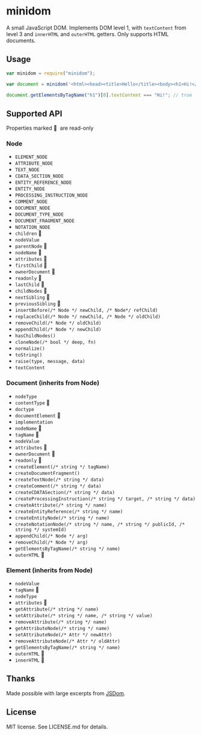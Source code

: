minidom
=======

A small JavaScript DOM. Implements DOM level 1, with `textContent` from level 3
and `innerHTML` and `outerHTML` getters. Only supports HTML documents.

## Usage

```javascript
var minidom = require("minidom");

var document = minidom('<html><head><title>Hello</title><body><h1>Hi!</h1></body></html>');

document.getElementsByTagName("h1")[0].textContent === "Hi!"; // true
```

## Supported API

Properties marked &#x20E0;&nbsp; are read-only

### Node

 - `ELEMENT_NODE`
 - `ATTRIBUTE_NODE`
 - `TEXT_NODE`
 - `CDATA_SECTION_NODE`
 - `ENTITY_REFERENCE_NODE`
 - `ENTITY_NODE`
 - `PROCESSING_INSTRUCTION_NODE`
 - `COMMENT_NODE`
 - `DOCUMENT_NODE`
 - `DOCUMENT_TYPE_NODE`
 - `DOCUMENT_FRAGMENT_NODE`
 - `NOTATION_NODE`
 - `children` &#x20E0;
 - `nodeValue`
 - `parentNode` &#x20E0;
 - `nodeName` &#x20E0;
 - `attributes` &#x20E0;
 - `firstChild` &#x20E0;
 - `ownerDocument` &#x20E0;
 - `readonly` &#x20E0;
 - `lastChild` &#x20E0;
 - `childNodes` &#x20E0;
 - `nextSibling` &#x20E0;
 - `previousSibling` &#x20E0;
 - `insertBefore(/* Node */ newChild, /* Node*/ refChild)`
 - `replaceChild(/* Node */ newChild, /* Node */ oldChild)`
 - `removeChild(/* Node */ oldChild)`
 - `appendChild(/* Node */ newChild)`
 - `hasChildNodes()`
 - `cloneNode(/* bool */ deep, fn)`
 - `normalize()`
 - `toString()`
 - `raise(type, message, data)`
 - `textContent`

### Document (inherits from Node)

 - `nodeType`
 - `contentType` &#x20E0;
 - `doctype`
 - `documentElement` &#x20E0;
 - `implementation`
 - `nodeName` &#x20E0;
 - `tagName` &#x20E0;
 - `nodeValue`
 - `attributes` &#x20E0;
 - `ownerDocument` &#x20E0;
 - `readonly` &#x20E0;
 - `createElement(/* string */ tagName)`
 - `createDocumentFragment()`
 - `createTextNode(/* string */ data)`
 - `createComment(/* string */ data)`
 - `createCDATASection(/* string */ data)`
 - `createProcessingInstruction(/* string */ target, /* string */ data)`
 - `createAttribute(/* string */ name)`
 - `createEntityReference(/* string */ name)`
 - `createEntityNode(/* string */ name)`
 - `createNotationNode(/* string */ name, /* string */ publicId, /* string */ systemId)`
 - `appendChild(/* Node */ arg)`
 - `removeChild(/* Node */ arg)`
 - `getElementsByTagName(/* string */ name)`
 - `outerHTML` &#x20E0;

### Element (inherits from Node)

 - `nodeValue`
 - `tagName` &#x20E0;
 - `nodeType`
 - `attributes` &#x20E0;
 - `getAttribute(/* string */ name)`
 - `setAttribute(/* string */ name, /* string */ value)`
 - `removeAttribute(/* string */ name)`
 - `getAttributeNode(/* string */ name)`
 - `setAttributeNode(/* Attr */ newAttr)`
 - `removeAttributeNode(/* Attr */ oldAttr)`
 - `getElementsByTagName(/* string */ name)`
 - `outerHTML` &#x20E0;
 - `innerHTML` &#x20E0;

## Thanks

Made possible with large excerpts from [JSDom](https://github.com/tmpvar/jsdom).

## License

MIT license. See LICENSE.md for details.
